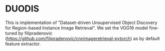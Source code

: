 # DUODIS
This is implementation of "Dataset-driven Unsupervised Object Discovery for Region-based Instance Image Retrieval".
We set the VGG16 model fine-tuned by filipradenovic (https://github.com/filipradenovic/cnnimageretrieval-pytorch) as by default feature extractor.


